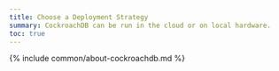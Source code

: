 ```yaml
---
title: Choose a Deployment Strategy
summary: CockroachDB can be run in the cloud or on local hardware.
toc: true
---
```


{% include common/about-cockroachdb.md %}

